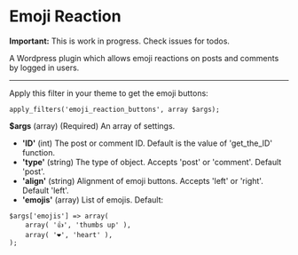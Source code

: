 # Emoji Reaction

**Important:** This is work in progress. Check issues for todos.

A Wordpress plugin which allows emoji reactions on posts and comments by logged in users.

---

Apply this filter in your theme to get the emoji buttons:

```
apply_filters('emoji_reaction_buttons', array $args);
```

**$args**
(array) (Required) An array of settings.

- **'ID'** (int) The post or comment ID. Default is the value of 'get_the_ID' function.
- **'type'** (string) The type of object. Accepts 'post' or 'comment'. Default 'post'.
- **'align'** (string) Alignment of emoji buttons. Accepts 'left' or 'right'. Default 'left'.
- **'emojis'** (array) List of emojis. Default:

```
$args['emojis'] => array(
	array( '👍', 'thumbs up' ),
	array( '❤️', 'heart' ),
);
```



